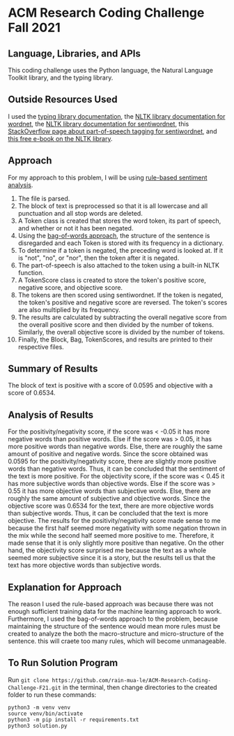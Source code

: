 # ACM Research Coding Challenge Fall 2021

## Language, Libraries, and APIs
This coding challenge uses the Python language, the Natural Language Toolkit library, and the typing library.

## Outside Resources Used
I used the [typing library documentation](https://docs.python.org/3/library/typing.html), the [NLTK library documentation for wordnet](https://www.nltk.org/api/nltk.corpus.reader.html#module-nltk.corpus.reader.wordnet), the [NLTK library documentation for sentiwordnet](https://www.nltk.org/api/nltk.corpus.reader.html#module-nltk.corpus.reader.sentiwordnet), this [StackOverflow page about part-of-speech tagging for sentiwordnet](https://stackoverflow.com/questions/10223314/using-sentiwordnet-3-0), and [this free e-book on the NLTK library](https://www.nltk.org/book/).

## Approach
For my approach to this problem, I will be using [rule-based sentiment analysis](https://monkeylearn.com/sentiment-analysis/).
1. The file is parsed.
2. The block of text is preprocessed so that it is all lowercase and all punctuation and all stop words are deleted.
3. A Token class is created that stores the word token, its part of speech, and whether or not it has been negated.
4. Using the [bag-of-words approach](https://machinelearningmastery.com/gentle-introduction-bag-words-model/), the structure of the sentence is disregarded and each Token is stored with its frequency in a dictionary.
5. To determine if a token is negated, the preceding word is looked at. If it is "not", "no", or "nor", then the token after it is negated.
6. The part-of-speech is also attached to the token using a built-in NLTK function.
7. A TokenScore class is created to store the token's positive score, negative score, and objective score.
8. The tokens are then scored using sentiwordnet. If the token is negated, the token's positive and negative score are reversed. The token's scores are also multiplied by its frequency.
9. The results are calculated by subtracting the overall negative score from the overall positive score and then divided by the number of tokens. Similarly, the overall objective score is divided by the number of tokens.
10. Finally, the Block, Bag, TokenScores, and results are printed to their respective files.

## Summary of Results
The block of text is positive with a score of 0.0595 and objective with a score of 0.6534.

## Analysis of Results
For the positivity/negativity score, if the score was < -0.05 it has more negative words than positive words. Else if the score was > 0.05, it has more positive words than negative words. Else, there are roughly the same amount of positive and negative words. Since the score obtained was 0.0595 for the positivity/negativity score, there are slightly more positive words than negative words. Thus, it can be concluded that the sentiment of the text is more positive.
For the objectivity score, if the score was < 0.45 it has more subjective words than objective words. Else if the score was > 0.55 it has more objective words than subjective words. Else, there are roughly the same amount of subjective and objective words. Since the objective score was 0.6534 for the text, there are more objective words than subjective words. Thus, it can be concluded that the text is more objective.
The results for the positivity/negativity score made sense to me because the first half seemed more negativity with some negation thrown in the mix while the second half seemed more positive to me. Therefore, it made sense that it is only slightly more positive than negative. On the other hand, the objectivity score surprised me because the text as a whole seemed more subjective since it is a story, but the results tell us that the text has more objective words than subjective words.

## Explanation for Approach
The reason I used the rule-based approach was because there was not enough sufficient training data for the machine learning approach to work. Furthermore, I used the bag-of-words approach to the problem, because maintaining the structure of the sentence would mean more rules must be created to analyze the both the macro-structure and micro-structure of the sentence. this will craete too many rules, which will become unmanageable.

## To Run Solution Program
Run `git clone https://github.com/rain-mua-le/ACM-Research-Coding-Challenge-F21.git` in the terminal, then change directories to the created folder to run these commands:
```
python3 -m venv venv
source venv/bin/activate
python3 -m pip install -r requirements.txt
python3 solution.py
```